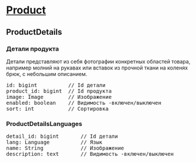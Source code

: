 
# [Product](Product.md)

## ProductDetails

### Детали продукта

Детали представляют из себя фотографии конкретных областей товара, например молний на рукавах или вставок из прочной ткани на коленях брюк, с небольшим описанием.

<pre>
id: bigint          // Id детали
product_id: bigint  // Id продукта
image: Image        // Изображение
enabled: boolean    // Видимость -включен/выключен
sort: int           // Сортировка
</pre>

### ProductDetailsLanguages

<pre>
detail_id: bigint       // Id детали
lang: Language          // Язык
name: String            // Изображение
description: text       // Видимость -включен/выключен
</pre>

